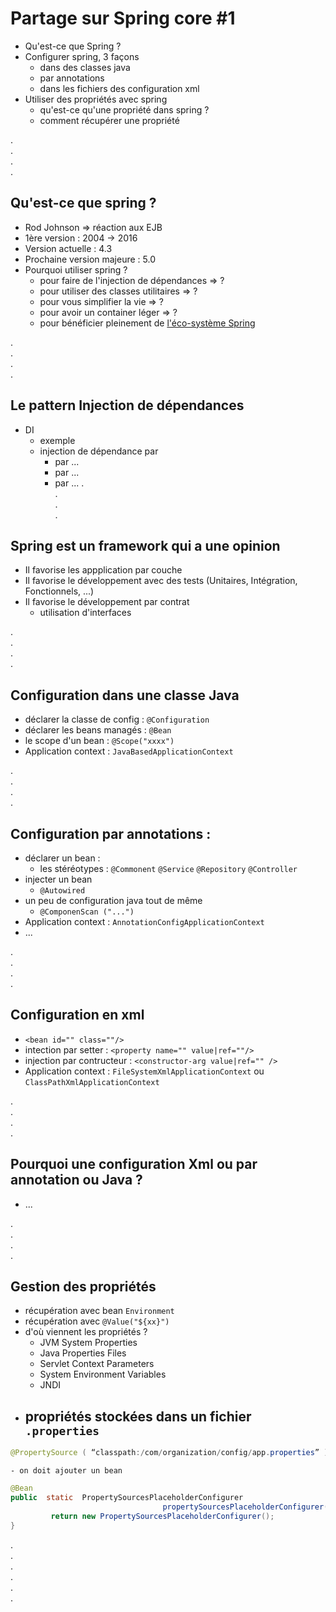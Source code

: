 # Partage sur Spring core #1

* Qu'est-ce que Spring ?
* Configurer spring, 3 façons
    - dans des classes java
    - par annotations
    - dans les fichiers des configuration xml
* Utiliser des propriétés avec spring
    - qu'est-ce qu'une propriété dans spring ?
    - comment récupérer une propriété

.      
.      
.      
.      

## Qu'est-ce que spring ?
* Rod Johnson => réaction aux EJB
* 1ère version : 2004 -> 2016
* Version actuelle : 4.3
* Prochaine version majeure : 5.0
* Pourquoi utiliser spring ?
    - pour faire de l'injection de dépendances => ?
    - pour utiliser des classes utilitaires => ?
    - pour vous simplifier la vie => ?
    - pour avoir un container léger => ?
    - pour bénéficier pleinement de [l'éco-système Spring](https://spring.io/projects)

.    
.      
.      
.      

## Le pattern Injection de dépendances
* DI
    - exemple
    - injection de dépendance par 
        - par ...
        - par ...
        - par ...
.    
.    
.      
.      

## Spring est un framework qui a une opinion
* Il favorise les appplication par couche
* Il favorise le développement avec des tests (Unitaires, Intégration, Fonctionnels, ...)
* Il favorise le développement par contrat
    * utilisation d'interfaces 

.    
.    
.      
.      

## Configuration dans une classe Java
* déclarer la classe de config : `@Configuration`
* déclarer les beans managés : `@Bean`
* le scope d'un bean : `@Scope("xxxx")`
* Application context :  `JavaBasedApplicationContext`

.    
.    
.      
.      

## Configuration par annotations :
* déclarer un bean :
    - les stéréotypes :  `@Commonent` `@Service` `@Repository` `@Controller` 
* injecter un bean
     - `@Autowired`
* un peu de configuration java tout de même
    - `@ComponenScan ("...")`  
* Application context :  `AnnotationConfigApplicationContext`
* ...

.    
.      
.      
.      

## Configuration en xml
* `<bean id="" class=""/>`
* intection par setter : `<property name="" value|ref=""/>`
* injection par contructeur : `<constructor-arg value|ref="" />`
* Application context :  `FileSystemXmlApplicationContext` ou `ClassPathXmlApplicationContext`

.    
.      
.      
.      

## Pourquoi une configuration Xml ou par annotation ou Java ?
* ...

.      
.      
.      
.      
 
## Gestion des propriétés
* récupération avec bean `Environment`    
* récupération avec `@Value("${xx}")`    
* d'où viennent les propriétés ?
    - JVM System Properties
    - Java Properties Files
    - Servlet Context Parameters
    - System Environment Variables
    - JNDI  
* propriétés stockées dans un fichier `.properties`
    - 
```java 
@PropertySource ( “classpath:/com/organization/config/app.properties” )
```
    - on doit ajouter un bean
```java
@Bean
public  static  PropertySourcesPlaceholderConfigurer
                                  propertySourcesPlaceholderConfigurer() {
         return new PropertySourcesPlaceholderConfigurer();
}
````
.      
.      
.      
.      
.      
.      
 

